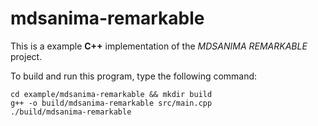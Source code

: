 # mdsanima-remarkable

This is a example **C++** implementation of the _MDSANIMA REMARKABLE_ project.

To build and run this program, type the following command:

```shell
cd example/mdsanima-remarkable && mkdir build
g++ -o build/mdsanima-remarkable src/main.cpp
./build/mdsanima-remarkable
```
